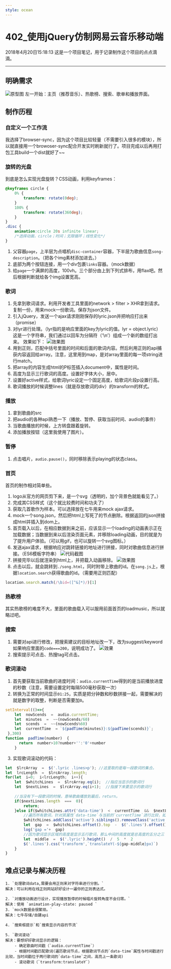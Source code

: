 ```yaml
---
style: ocean
---
```

402_使用jQuery仿制网易云音乐移动端
===
2018年4月20日15:18:13
这是一个项目笔记，用于记录制作这个项目的点点滴滴。

***

## 明确需求
![原型图](http://imagizer.imageshack.us/a/img922/9923/oNCOFn.png)
左一开始：主页（推荐音乐）、热歌榜、搜索、歌单和播放界面。

## 制作历程
### 自定义一个工作流 
我选择了browser-sync，因为这个项目比较轻量（不需要引入很多的模块），所以就直接用一个browoser-sync配合开发实时刷新就行了。项目完成以后再用打包工具build一个dist就好了~~

### 旋转的光盘
到底是怎么实现光盘旋转？CSS动画，利用keyframes：
```css
@keyframes circle {
	0% {
		transform: rotate(0deg);
	}
	100% {
		transform: rotate(360deg);
	}
}
.disc {
	animation:circle 20s infinite linear;
	/*选择动画，circle；时间；无限循环；线性变化*/
}
```
1. 父容器`page`，上半层为点唱机`disc-container`容器，下半层为歌曲信息`song-description`。（把各个img素材添加进去。）
2. 底部为两个按钮连接，用一个div包裹`links`容器。（mock数据）
3. 给`page`一个满屏的高度，100vh。三个部分由上到下列式排布，用flax吧。然后根据判断就给各个img设置宽高。

### 歌词
1. 先拿到歌词请求。利用开发者工具里面的network > filter > XHR拿到请求。复制一份，用来mock一份歌词。保存为json文件。
2. 引入jQuery，发送一个ajax请求刚刚保存的lyric.json并把响应打出来（promise）
3. 对lyr进行处理。（lyr指的是响应里面的key为lyric的值。lyr = object.lyric）
这是一个字符串，我们通过以回车为分隔符（‘\n’）组成一个新的数组打出来。
效果如下：
![效果图](https://ws4.sinaimg.cn/large/006tKfTcgy1fqmwv4gba4j30h80d5n7e.jpg)
4. 用到正则，匹配中括号里面的时间和后面的歌词内容。然后利用正则的api捕获内容返回给array。注意，这里用到map，是对array里面的每一项string进行match。
5. 把array的内容生成html的P标签插入document中，属性是时间。
6. 高度为显示三行歌词的高度。设置好字体大小，居中。
7. 设置好active样式，给歌词lyric设定一个固定高度，给歌词片段p设置行高。
8. 歌词播放的时候调整lines（就是存放歌词的div）的transform的样式。
### 播放
1. 拿到歌曲的src
2. 把audio的各种api熟悉一下（播放、暂停、获取当前时间、audio的事件）
3. 当歌曲播放的时候，上方转盘跟着旋转。
4. 添加播放按钮（这里我使用了图片）。
### 暂停
1. 点击唱片，`audio.pause()`，同时移除表示playing的状态class。
### 首页
首页的制作相对简单些。
1. logo从官方的网页剪下来，是一个svg（透明的，加个背景色就能看见了。）
2. 完成其CSS样式（这个就比较费时间和功夫了）
3. 获取几首歌作为样本。可以选择放在七牛用来mock ajax请求。
4. mock一个song.json，然后把html上写死了的节点删除。根据返回的json拼接成html并插入到dom上。
5. 首页载入以后，在相应数据到来之前，应该显示一个loading的动画表示正在加载数据；当数据到来以后渲染页面元素，并移除loading动画，目的就是为了提升用户体验。（可以用gif，也可以旋转一个svg图标。）
6. 发送ajax请求，根据响应对跳转链接的地址进行拼接，同时对歌曲信息进行拼接。（ES6模板字符串）
![代码截图](https://ws2.sinaimg.cn/large/006tNc79gy1fqp9g2dl1ej30gx0bm404.jpg)
7. 拼接完毕以后就渲染到html上，并把载入动画移除。
![效果图](https://ws1.sinaimg.cn/large/006tNc79gy1fqp9kgjenrg309y0gox6r.gif)
8. 点击以后，就会跳转到`./song.html`，同时附带上歌曲的id。在`song.js`上，根据`location.search`获得歌曲的id。（需要用正则匹配）
```js
location.search.match(/\bid=([^&]*)/)[1]
```
### 热歌榜
其实热歌榜的难度不大，里面的歌曲载入可以服用前面首页的loadmusic，所以就略过吧。

### 搜索
1. 需要对api进行修改，把搜索建议的目标地址改一下，改为suggest/keyword  如果响应里面的`code===200`，说明成功了。
![效果](https://ws2.sinaimg.cn/large/006tKfTcgy1fqs4ewmiy5g306s0bn4qw.gif)
2. 搜索提示可点击、热搜tag可点击。

### 歌词滚动
1. 首先要获取当前歌曲的进度时间：`audio.currentTime`得到的是当前播放进度的秒数（注意，需要设置定时每隔500毫秒获取一次）
2. 转换为正常的时间显示`01:25`，实质是把分钟数和秒数拼接一起，需要解决的就是数字的取整，判断是否需要加`0`。
```js
setInterval(()=>{
	let  nowScends  =  audio.currentTime;
	let  minutes  =  ~~(nowScends/60)
	let  scends  =  ~~(nowScends%60)
	let  currentTime  = `${padTime(minutes)}:${padTime(scends)}`;
 },300)
function  padTime(number)  {
      return  number>10?number+'':'0'+number
    }
```
3. 实现歌词滚动的代码：
```js
let  $lrcArray  =  $('.lyric .lines>p'); //这里取的是每一段歌词的集合。
let  lrcLength  =  $lrcArray.length;
for(let  i=0;  i<lrcLength;  i++){
	let  $whitchLines  =  $lrcArray.eq(i);	//指应当显示的歌词行
	let  $nextLines  =  $lrcArray.eq(i+1);	//指接下来要显示的歌词行
	
	//当没有下一段歌词的时候，意味歌曲播放到最后，return。
	if($nextLines.length  ===  0){            
		return;
	}else if($whitchLines.attr('data-time')  <  currentTime  &&  $nextLines.attr('data-time')>currentTime){
		//遍历所有歌词，针对其属性`data-time`与当前的`currentTime`进行比较，如果当前时间比`i`的`data-time`大，比`i+1`的小，说明此时歌词应该是在`i`与`i+1`之间，应该显示$whitchLines的内容。
		$whitchLines.addClass('active').siblings().removeClass('active')
		let  gap  =  $whitchLines.offset().top  -  $('.lines').offset().top  ;
		log('gap ='+  gap)
		//因为歌词显示区域的高度是显示五行歌词，那么中间的高度就是总高度的五分之三
		let  middle  =  $('.lyric').height()  /  5  *  2
		$('.lines').css('transform',`translateY(-${gap-middle}px)`)
	}
}
```


## 难点记录与解决历程
	1. `处理歌词data,需要会用正则来对字符串进行分割。`
	解决：可以利用在线正则网站好好设计一遍你的正则表达式。

	2. `对播放动画进行设计，实现播放暂停的时候唱片旋转角度不会归零。`
	解决：使用 `animation-play-state: paused `
	3. `mock数据会很繁琐。`
	解决：七牛存储/自建api

	4. `搜索框提示`和`搜索显示内容的节流`

	5. `歌词滚动`
	解决：要想好好歌词显示的逻辑：
		- 确定歌曲时间戳（`audio.currentTime`）
		- 根据时间戳匹配歌词(遍历歌词节点，根据歌词节点的`data-time`属性与时间戳进行比较，当时间戳位于两行歌词的`data-time`之间，高亮上一条歌词)
		- 滚动歌词（`transform:translateY`）
